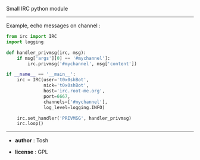 Small IRC python module

-----------------------------

Example, echo messages on channel :

```python
from irc import IRC
import logging

def handler_privmsg(irc, msg):
    if msg['args'][0] == '#mychannel']:
        irc.privmsg('#mychannel', msg['content'])

if __name__ == '__main__':
    irc = IRC(user='t0x0shBot',
              nick='t0x0shBot',
              host='irc.root-me.org',
              port=6667,
              channels=['#mychannel'],
              log_level=logging.INFO)

    irc.set_handler('PRIVMSG', handler_privmsg)
    irc.loop()
```

-----------------------------

  - __author__ : Tosh

  - __license__ : GPL
